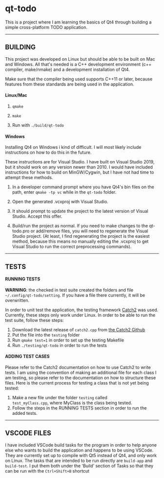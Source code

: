 # qt-todo

This is a project where I am learning the basics of Qt4 through building a
simple cross-platform TODO application.

---

## BUILDING

This project was developed on Linux but should be able to be built on Mac and
Windows. All that's needed is a C++ development environment (c++ compiler,
make/nmake) and a development installation of Qt4.

Make sure that the compiler being used supports C++11 or later, because features
from these standards are being used in the application.

#### Linux/Mac

1. `qmake`

2. `make`

3. Run with `./build/qt-todo`

#### Windows

Installing Qt4 on Windows i kind of difficult. I will most likely include
instructions on how to do this in the future.

These instructions are for Visual Studio. I have built on Visual Studio 2019, but
it should work on any version newer than 2010. I would have included instructions
for how to build on MinGW/Cygwin, but I have not had time to attempt these
methods.

1. In a developer command prompt where you have Qt4's bin files on the path,
   enter `qmake -tp vc` while in the `qt-todo` folder.

2. Open the generated .vcxproj with Visual Studio.

3. It should prompt to update the project to the latest version of Visual Studio.
   Accept this offer.

4. Build/run the project as normal. If you need to make changes to the qt-todo.pro
   or add/remove files, you will need to regenerate the Visual Studio project.
   (At least, I find regenerating the project is the easiest method, because this
   means no manually editing the .vcxproj to get Visual Studio to run the
   correct preprocessing commands).

---

## TESTS

#### RUNNING TESTS

__WARNING__: the checked in test suite created the folders and file
`~/.config/qt-todo/setting`. If you have a file there currently, it will be
overwritten.

In order to unit test the application, the testing framework 
[Catch2](https://github.com/catchorg/Catch2) was used. Currently, these steps
only work under Linux. In order to be able to run the test suite, follow these steps:

1. Download the latest release of `catch2.cpp` from
    [the Catch2 Github](https://github.com/catchorg/Catch2/releases)
2. Put the file into the `testing` folder
3. Run `qmake test=1` in order to set up the testing Makefile
4. Run `./testing/qt-todo` in order to run the tests

#### ADDING TEST CASES

Please refer to the Catch2 documentation on how to use Catch2 to write tests.
I am using the convention of making an additional file for each class I am
testing, so please refer to the documentation on how to structure these files.
Here is the current process for testing a class that is not yet being tested:

1. Make a new file under the folder `testing` called        
    `test_myClass.cpp`, where MyClass is the class being tested.
2. Follow the steps in the RUNNING TESTS section in order to run the added
    tests.

---

## VSCODE FILES

I have included VSCode build tasks for the program in order to help anyone else
who wants to build the application and happens to be using VSCode. They are
currently set up to compile with Qt5 instead of Qt4, and only work on Linux. The
tasks that are intended to be run directly are `build-app` and `build-test`. I
put them both under the 'Build' section of Tasks so that they can be run with
the `Ctrl+Shift+B` shortcut
